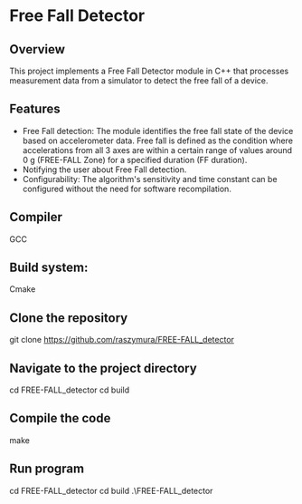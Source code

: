 # Free Fall Detector

## Overview

This project implements a Free Fall Detector module in C++ that processes measurement data from a simulator to detect the free fall of a device.

## Features
- Free Fall detection: The module identifies the free fall state of the device based on accelerometer data. Free fall is defined as the condition where accelerations from all 3 axes are within a certain range of values around 0 g (FREE-FALL Zone) for a specified duration (FF duration).
- Notifying the user about Free Fall detection.
- Configurability: The algorithm's sensitivity and time constant can be configured without the need for software recompilation.

## Compiler
GCC

## Build system:
Cmake

## Clone the repository
git clone https://github.com/raszymura/FREE-FALL_detector

## Navigate to the project directory
cd FREE-FALL_detector
cd build

## Compile the code
make

## Run program
cd FREE-FALL_detector
cd build
.\FREE-FALL_detector